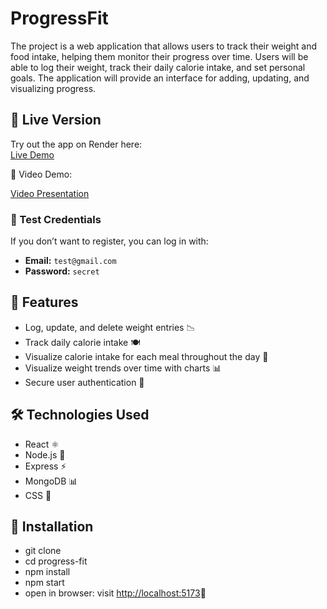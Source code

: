 # ProgressFit

The project is a web application that allows users to track their weight and food intake, helping them monitor their progress over time. Users will be able to log their weight, track their daily calorie intake, and set personal goals. The application will provide an interface for adding, updating, and visualizing progress.

## 🚀 Live Version

Try out the app on Render here:  
[Live Demo](https://progress-fit-frontend.onrender.com/)

🎥 Video Demo:

[Video Presentation](https://www.youtube.com/watch?v=dI7AVSfirEQ)

### 🔑 Test Credentials

If you don’t want to register, you can log in with:

- **Email:** `test@gmail.com`
- **Password:** `secret`

## 📂 Features

- Log, update, and delete weight entries 📉
- Track daily calorie intake 🍽️
- Visualize calorie intake for each meal throughout the day 🍴
- Visualize weight trends over time with charts 📊
- Secure user authentication 🔐

## 🛠️ Technologies Used

- React ⚛️
- Node.js 🚀
- Express ⚡
- MongoDB 📊
- CSS 🎨

## 💾 Installation

- git clone
- cd progress-fit
- npm install
- npm start
- open in browser: visit [http://localhost:5173](http://localhost:5173)🚀
